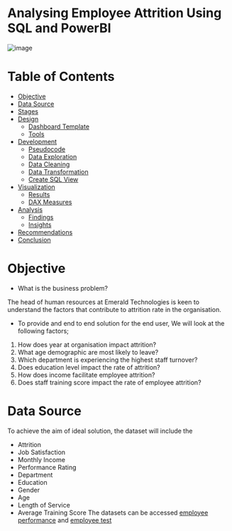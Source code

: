 # Analysing Employee Attrition Using SQL and PowerBI


![image](https://github.com/user-attachments/assets/a1873ce5-399a-4fea-8e5d-bb2257eec3e0)



# Table of Contents

- [Objective](#objective)
- [Data Source](#data-source)
- [Stages](#stages)
- [Design](#design)
  - [Dashboard Template](#dashboard-template)
  - [Tools](#tools)
- [Development](#development)
  - [Pseudocode](#pseudocode)
  - [Data Exploration](#data-exploration)
  - [Data Cleaning](#data-cleaning)
  - [Data Transformation](#data-transformation)
  - [Create SQL View](#create-sql-view)
- [Visualization](#visualization)
  - [Results](#results)
  - [DAX Measures](#dax-measures)
- [Analysis](#analysis)
  - [Findings](#findings)
  - [Insights](#insights)
- [Recommendations](#recommendations)
- [Conclusion](#conclusion)


# Objective

- What is the business problem?

The head of human resources at Emerald Technologies is keen to understand the factors that contribute to attrition rate in the organisation.

- To provide and end to end solution for the end user, We will look at the following factors;

1. How does year at organisation impact attrition?
2. What age demographic are most likely to leave?
3. Which department is experiencing the highest staff turnover?
4. Does education level impact the rate of attrition?
5. How does income facilitate employee attrition?
6. Does staff training score impact the rate of employee attrition?


# Data Source

To achieve the aim of ideal solution, the dataset will include the 
- Attrition
- Job Satisfaction
- Monthly Income
- Performance Rating
- Department
- Education
- Gender
- Age
- Length of Service
- Average Training Score
The datasets can be accessed [employee performance](https://github.com/Ugondu/AttritionAnalysisUsingPowerBI/blob/main/Assets/Dataset/Employee_performance%20(1).csv) and [employee test](https://github.com/Ugondu/AttritionAnalysisUsingPowerBI/blob/main/Assets/Dataset/Employee_test%20(1).csv)


